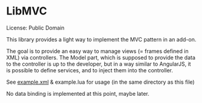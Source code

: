 # LibMVC

License: Public Domain

This library provides a light way to implement the MVC pattern in an add-on.

The goal is to provide an easy way to manage views (= frames defined in XML) via controllers.
The Model part, which is supposed to provide the data to the controller is up to the developer, 
but in a way similar to AngularJS, it is possible to define services, and to inject them into the controller.

See [example.xml](../../example.xml) & example.lua for usage (in the same directory as this file)

No data binding is implemented at this point, maybe later.
